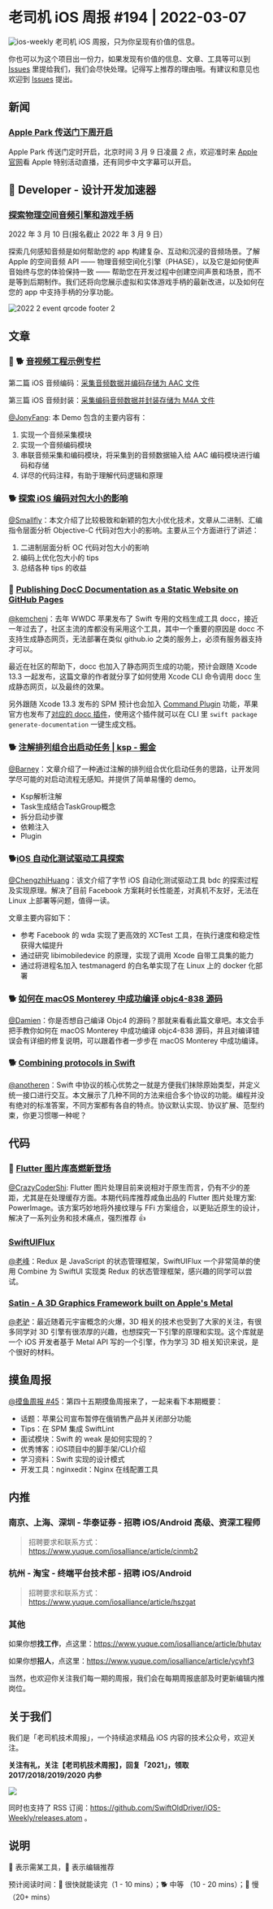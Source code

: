 # 老司机 iOS 周报 #194 | 2022-03-07

![ios-weekly](https://github.com/SwiftOldDriver/iOS-Weekly/blob/master/assets/ios-weekly.png?raw=true)
老司机 iOS 周报，只为你呈现有价值的信息。

你也可以为这个项目出一份力，如果发现有价值的信息、文章、工具等可以到 [Issues](https://github.com/SwiftOldDriver/iOS-Weekly/issues) 里提给我们，我们会尽快处理。记得写上推荐的理由哦。有建议和意见也欢迎到 [Issues](https://github.com/SwiftOldDriver/iOS-Weekly/issues) 提出。

## 新闻

### [Apple Park 传送门下周开启](https://mp.weixin.qq.com/s/9gsgkR6QW5o37ov4SltPmQ)

Apple Park 传送门定时开启，北京时间 3 月 9 日凌晨 2 点，欢迎准时来 [Apple 官网](https://www.apple.com.cn/apple-events/)看 Apple 特别活动直播，还有同步中文字幕可以开启。

##  Developer - 设计开发加速器

### [探索物理空间音频引擎和游戏手柄](https://developer.apple.com/cn/accelerator/)

2022 年 3 月 10 日(报名截止 2022 年 3 月 9 日）

探索几何感知音频是如何帮助您的 app 构建复杂、互动和沉浸的音频场景。了解 Apple 的空间音频 API —— 物理音频空间化引擎（PHASE），以及它是如何使声音始终与您的体验保持一致 —— 帮助您在开发过程中创建空间声景和场景，而不是等到后期制作。我们还将向您展示虚拟和实体游戏手柄的最新改进，以及如何在您的 app 中支持手柄的分享功能。

![2022 2 event qrcode footer 2](https://user-images.githubusercontent.com/11873526/156925166-f0e9ae02-0d06-4806-aa19-e84d84e2fd1f.jpeg)

## 文章

### 🌟 🐕 [音视频工程示例专栏](https://mp.weixin.qq.com/mp/appmsgalbum?)

第二篇 iOS 音频编码：[采集音频数据并编码存储为 AAC 文件](https://mp.weixin.qq.com/s/q4n1dYTjcJVJolX-Wrdr9Q)

第三篇 iOS 音频封装：[采集编码音频数据并封装存储为 M4A 文件](https://mp.weixin.qq.com/s/R86qnQAi2njr6k7tFvTF-w)

[@JonyFang](https://github.com/JonyFang): 本 Demo 包含的主要内容有：

1. 实现一个音频采集模块
2. 实现一个音频编码模块
3. 串联音频采集和编码模块，将采集到的音频数据输入给 AAC 编码模块进行编码和存储
4. 详尽的代码注释，有助于理解代码逻辑和原理

### 🐕 [探索 iOS 编码对包大小的影响](https://mp.weixin.qq.com/s/3Z_IFBpjwDTrB6ynu2bKcQ)

[@Smallfly](https://github.com/iostalks)：本文介绍了比较极致和新颖的包大小优化技术，文章从二进制、汇编指令层面分析 Objective-C 代码对包大小的影响。主要从三个方面进行了讲述：

1. 二进制层面分析 OC 代码对包大小的影响
2. 编码上优化包大小的 tips
3. 总结各种 tips 的收益

### 🐎 [Publishing DocC Documentation as a Static Website on GitHub Pages](https://www.createwithswift.com/publishing-docc-documention-as-a-static-website-on-github-pages/)

[@kemchenj](https://kemchenj.github.io/)：去年 WWDC 苹果发布了 Swift 专用的文档生成工具 docc，接近一年过去了，社区主流的库都没有采用这个工具，其中一个重要的原因是 docc 不支持生成静态网页，无法部署在类似 github.io 之类的服务上，必须有服务器支持才可以。

最近在社区的帮助下，docc 也加入了静态网页生成的功能，预计会跟随 Xcode 13.3 一起发布，这篇文章的作者就分享了如何使用 Xcode CLI 命令调用 docc 生成静态网页，以及最终的效果。

另外跟随 Xcode 13.3 发布的 SPM 预计也会加入 [Command Plugin](https://github.com/apple/swift-evolution/blob/main/proposals/0332-swiftpm-command-plugins.md) 功能，苹果官方也发布了[对应的 docc 插件](https://github.com/apple/swift-docc-plugin)，使用这个插件就可以在 CLI 里 `swift package generate-documentation` 一键生成文档。

### 🐕 [注解排列组合出启动任务 | ksp - 掘金](https://juejin.cn/post/7070887538444992526?share_token=7592be2d-eb07-4dd9-94ad-185665479303)

[@Barney](https://github.com/BarneyZhaoooo)：文章介绍了一种通过注解的排列组合优化启动任务的思路，让开发同学尽可能的对启动流程无感知。并提供了简单易懂的 demo。

- Ksp解析注解
- Task生成结合TaskGroup概念
- 拆分启动步骤
- 依赖注入
- Plugin

### 🐕[iOS 自动化测试驱动工具探索](https://mp.weixin.qq.com/s/8bq-Y0rrV9Pw93e8IQoUaQ)

[@ChengzhiHuang](https://github.com/ChengzhiHuang)：该文介绍了字节 iOS 自动化测试驱动工具 bdc 的探索过程及实现原理。解决了目前 Facebook 方案耗时长性能差，对真机不友好，无法在 Linux 上部署等问题，值得一读。

文章主要内容如下：
- 参考 Facebook 的 wda 实现了更高效的 XCTest 工具，在执行速度和稳定性获得大幅提升
- 通过研究 libimobiledevice 的原理，实现了调用 Xcode 自带工具集的能力
- 通过将进程名加入 testmanagerd 的白名单实现了在 Linux 上的 docker 化部署

### 🐕 [如何在 macOS Monterey 中成功编译 objc4-838 源码](https://juejin.cn/post/7068539803318353928)

[@Damien](https://github.com/ZengyiMa)：你是否想自己编译 Objc4 的源码？那就来看看此篇文章吧。本文会手把手教你如何在 macOS Monterey 中成功编译 objc4-838 源码，并且对编译错误会有详细的修复说明，可以跟着作者一步步在 macOS Monterey 中成功编译。

### 🐕 [Combining protocols in Swift](https://www.swiftbysundell.com/articles/combining-protocols-in-swift/)

[@anotheren](https://github.com/anotheren)：Swift 中协议的核心优势之一就是方便我们抹除原始类型，并定义统一接口进行交互。本文展示了几种不同的方法来组合多个协议的功能。编程并没有绝对的标准答案，不同方案都有各自的特点。协议默认实现、协议扩展、范型约束，你更习惯哪一种呢？

## 代码

### 🌟 [Flutter 图片库高燃新登场](https://mp.weixin.qq.com/s/irsf9550JcHrsd5l-V8BbQ)

[@CrazyCoderShi](https://github.com/CrazyCoderShi): Flutter 图片处理目前来说相对于原生而言，仍有不少的差距，尤其是在处理缓存方面。本期代码库推荐咸鱼出品的 Flutter 图片处理方案: PowerImage。该方案巧妙地将外接纹理与 FFi 方案组合，以更贴近原生的设计，解决了一系列业务和技术痛点，强烈推荐 👍

### [SwiftUIFlux](https://github.com/Dimillian/SwiftUIFlux)

[@老峰](https://github.com/gesantung)：Redux 是 JavaScript 的状态管理框架，SwiftUIFlux 一个非常简单的使用 Combine 为 SwiftUI 实现类 Redux 的状态管理框架，感兴趣的同学可以尝试。

### [Satin - A 3D Graphics Framework built on Apple's Metal](https://github.com/Hi-Rez/Satin)

[@老驴](https://weibo.com/u/6090610445)：最近随着元宇宙概念的火爆，3D 相关的技术也受到了大家的关注，有很多同学对 3D 引擎有很浓厚的兴趣，也想探究一下引擎的原理和实现。这个库就是一个 iOS 开发者基于 Metal API 写的一个引擎，作为学习 3D 相关知识来说，是个很好的材料。

## 摸鱼周报

[@摸鱼周报 #45](https://mp.weixin.qq.com/s/_N98ADlfQCUkxYjmH0SvZw)：第四十五期摸鱼周报来了，一起来看下本期概要：

* 话题：苹果公司宣布暂停在俄销售产品并关闭部分功能
* Tips：在 SPM 集成 SwiftLint
* 面试模块：Swift 的 weak 是如何实现的？
* 优秀博客：iOS项目中的脚手架/CLI介绍
* 学习资料：Swift 实现的设计模式
* 开发工具：nginxedit：Nginx 在线配置工具

## 内推

### 南京、上海、深圳 - 华泰证券 - 招聘 iOS/Android 高级、资深工程师

> 招聘要求和联系方式：https://www.yuque.com/iosalliance/article/cinmb2

### 杭州 - 淘宝 - 终端平台技术部 - 招聘 iOS/Android

> 招聘要求和联系方式：https://www.yuque.com/iosalliance/article/hszgat

### 其他

如果你想**找工作**，点这里：https://www.yuque.com/iosalliance/article/bhutav

如果你想**招人**，点这里：https://www.yuque.com/iosalliance/article/ycyhf3

当然，也欢迎你关注我们每一期的周报，我们会在每期周报底部及时更新编辑内推岗位。

## 关于我们

我们是「老司机技术周报」，一个持续追求精品 iOS 内容的技术公众号，欢迎关注。

**关注有礼，关注【老司机技术周报】，回复「2021」，领取 2017/2018/2019/2020 内参**

![](https://github.com/SwiftOldDriver/iOS-Weekly/blob/master/assets/qrcode_for_wechat.jpg?raw=true)

同时也支持了 RSS 订阅：https://github.com/SwiftOldDriver/iOS-Weekly/releases.atom 。

## 说明

🚧 表示需某工具，🌟 表示编辑推荐

预计阅读时间：🐎 很快就能读完（1 - 10 mins）；🐕 中等 （10 - 20 mins）；🐢 慢（20+ mins）
